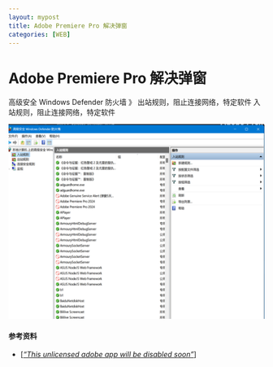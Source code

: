 ```yaml
---
layout: mypost
title: Adobe Premiere Pro 解决弹窗
categories: [WEB]
---
```

# Adobe Premiere Pro 解决弹窗

高级安全 Windows Defender 防火墙 》 出站规则，阻止连接网络，特定软件
入站规则，阻止连接网络，特定软件

![img.png](img.png)

#### 参考资料

- [*<a href="https://www.reddit.com/r/GenP/comments/12dnqjm/this_unlicensed_adobe_app_will_be_disabled_soon/" target="blank">“This unlicensed adobe app will be disabled soon”</a>*]

